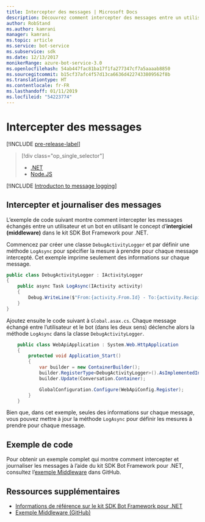 ```yaml
---
title: Intercepter des messages | Microsoft Docs
description: Découvrez comment intercepter des messages entre un utilisateur et un bot à l’aide du kit SDK Bot Framework pour .NET.
author: RobStand
ms.author: kamrani
manager: kamrani
ms.topic: article
ms.service: bot-service
ms.subservice: sdk
ms.date: 12/13/2017
monikerRange: azure-bot-service-3.0
ms.openlocfilehash: 54ab447fac81ba17f1fa277347cf7a5aaaab8850
ms.sourcegitcommit: b15cf37afc4f57d13ca6636d4227433809562f8b
ms.translationtype: HT
ms.contentlocale: fr-FR
ms.lasthandoff: 01/11/2019
ms.locfileid: "54223774"
---
```

# <a name="intercept-messages"></a>Intercepter des messages

[!INCLUDE [pre-release-label](../includes/pre-release-label-v3.md)]

> [!div class="op_single_selector"]
> - [.NET](../dotnet/bot-builder-dotnet-middleware.md)
> - [Node.JS](../nodejs/bot-builder-nodejs-intercept-messages.md)

[!INCLUDE [Introducton to message logging](../includes/snippet-message-logging-intro.md)]

## <a name="intercept-and-log-messages"></a>Intercepter et journaliser des messages

L’exemple de code suivant montre comment intercepter les messages échangés entre un utilisateur et un bot en utilisant le concept d’**intergiciel (middleware)** dans le kit SDK Bot Framework pour .NET. 

Commencez par créer une classe `DebugActivityLogger` et par définir une méthode `LogAsync` pour spécifier la mesure à prendre pour chaque message intercepté. Cet exemple imprime seulement des informations sur chaque message.

```cs
public class DebugActivityLogger : IActivityLogger
{
    public async Task LogAsync(IActivity activity)
    {
        Debug.WriteLine($"From:{activity.From.Id} - To:{activity.Recipient.Id} - Message:{activity.AsMessageActivity()?.Text}");
    }
}
```

Ajoutez ensuite le code suivant à `Global.asax.cs`.  Chaque message échangé entre l’utilisateur et le bot (dans les deux sens) déclenche alors la méthode `LogAsync` dans la classe `DebugActivityLogger`. 

```cs
    public class WebApiApplication : System.Web.HttpApplication
    {
        protected void Application_Start()
        {
            var builder = new ContainerBuilder();
            builder.RegisterType<DebugActivityLogger>().AsImplementedInterfaces().InstancePerDependency();
            builder.Update(Conversation.Container);

            GlobalConfiguration.Configure(WebApiConfig.Register);
        }
    }
```

Bien que, dans cet exemple, seules des informations sur chaque message, vous pouvez mettre à jour la méthode `LogAsync` pour définir les mesures à prendre pour chaque message. 

## <a name="sample-code"></a>Exemple de code 

Pour obtenir un exemple complet qui montre comment intercepter et journaliser les messages à l’aide du kit SDK Bot Framework pour .NET, consultez l’<a href="https://github.com/Microsoft/BotBuilder-Samples/tree/master/CSharp/core-Middleware" target="_blank">exemple Middleware</a> dans GitHub. 

## <a name="additional-resources"></a>Ressources supplémentaires

- <a href="/dotnet/api/?view=botbuilder-3.11.0" target="_blank">Informations de référence sur le kit SDK Bot Framework pour .NET</a>
- <a href="https://github.com/Microsoft/BotBuilder-Samples/tree/master/CSharp/core-Middleware" target="_blank">Exemple Middleware (GitHub)</a>

